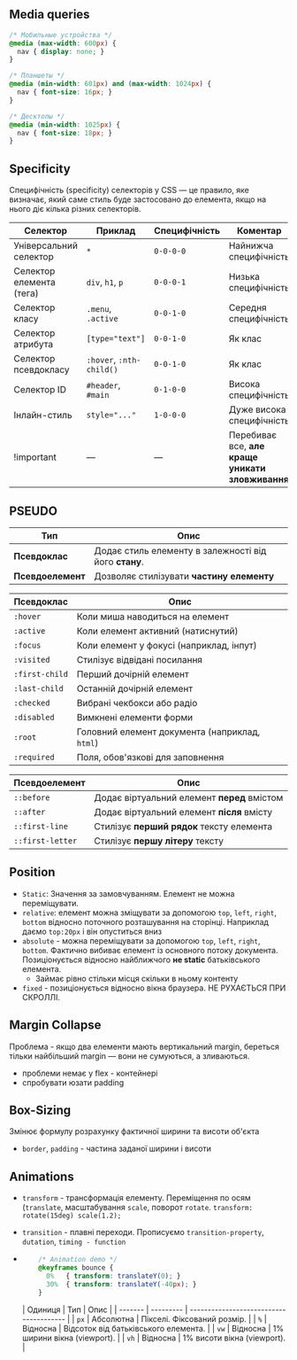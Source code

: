 ## Media queries
```css
/* Мобильные устройства */
@media (max-width: 600px) {
  nav { display: none; }
}

/* Планшеты */
@media (min-width: 601px) and (max-width: 1024px) {
  nav { font-size: 16px; }
}

/* Десктопы */
@media (min-width: 1025px) {
  nav { font-size: 18px; }
}
```
## Specificity
Специфічність (specificity) селекторів у CSS — це правило, яке визначає, який саме стиль буде застосовано до елемента, якщо на нього діє кілька різних селекторів.

| Селектор                 | Приклад                  | Специфічність | Коментар                                         |
| ------------------------ | ------------------------ | ------------- | ------------------------------------------------ |
| Універсальний селектор   | `*`                      | `0-0-0-0`     | Найнижча специфічність                           |
| Селектор елемента (тега) | `div`, `h1`, `p`         | `0-0-0-1`     | Низька специфічність                             |
| Селектор класу           | `.menu`, `.active`       | `0-0-1-0`     | Середня специфічність                            |
| Селектор атрибута        | `[type="text"]`          | `0-0-1-0`     | Як клас                                          |
| Селектор псевдокласу     | `:hover`, `:nth-child()` | `0-0-1-0`     | Як клас                                          |
| Селектор ID              | `#header`, `#main`       | `0-1-0-0`     | Висока специфічність                             |
| Інлайн-стиль             | `style="..."`            | `1-0-0-0`     | Дуже висока специфічність                        |
| !important               | —                        | —             | Перебиває все, **але краще уникати зловживання** |


## PSEUDO
| Тип               | Опис                                                                            |
| ----------------- | ------------------------------------------------------------------------------- |
| **Псевдоклас**    | Додає стиль елементу в залежності від його **стану**.             |
| **Псевдоелемент** | Дозволяє стилізувати **частину елементу** |


| Псевдоклас          | Опис                                                     |
| ------------------- | -------------------------------------------------------- |
| `:hover`            | Коли миша наводиться на елемент                          |
| `:active`           | Коли елемент активний (натиснутий)                       |
| `:focus`            | Коли елемент у фокусі (наприклад, інпут)                 |
| `:visited`          | Стилізує відвідані посилання                             |
| `:first-child`      | Перший дочірній елемент                                  |
| `:last-child`       | Останній дочірній елемент                                |
| `:checked`          | Вибрані чекбокси або радіо                               |
| `:disabled`         | Вимкнені елементи форми                                  |
| `:root`             | Головний елемент документа (наприклад, `html`)           |
| `:required`         | Поля, обов'язкові для заповнення                         |

| Псевдоелемент    | Опис                                                        |
| ---------------- | ----------------------------------------------------------- |
| `::before`       | Додає віртуальний елемент **перед** вмістом                 |
| `::after`        | Додає віртуальний елемент **після** вмісту                  |
| `::first-line`   | Стилізує **перший рядок** тексту елемента                   |
| `::first-letter` | Стилізує **першу літеру** тексту                            |


## Position
* `Static`: Значення за замовчуванням. Елемент не можна переміщувати.
* `relative`: елемент можна зміщувати за допомогою `top`, `left`, `right`, `bottom` відносно поточного розташування на сторінці. Наприклад даємо `top:20px` і він опуститься вниз
* `absolute` - можна переміщувати за допомогою `top`, `left`, `right`, `bottom`. Фактично вибиває елемент із основного потоку документа. Позиціонується відносно найближчого **не static** батьківського елемента.
  * Займає рівно стільки місця скільки в ньому контенту
* `fixed` - позиціонується відносно вікна браузера. НЕ РУХАЄТЬСЯ ПРИ СКРОЛЛІ. 

## Margin Collapse
Проблема - якщо два елементи мають вертикальний margin, береться тільки найбільший margin — вони не сумуються, а зливаються.
* проблеми немає у flex - контейнері
* спробувати юзати padding

## Box-Sizing
Змінює формулу розрахунку фактичної ширини та висоти об'єкта
* `border`, `padding` - частина заданої ширини і висоти

## Animations
* `transform` - трансформація елементу. Переміщення по осям (`translate`, масштабування `scale`, поворот `rotate`.
  `transform: rotate(15deg) scale(1.2);`
* `transition` - плавні переходи. Прописуємо `transition-property`, `dutation`, `timing - function`
* ```css
      /* Animation demo */
      @keyframes bounce {
        0%   { transform: translateY(0); }
        30%  { transform: translateY(-40px); }
      }
  ```

  | Одиниця | Тип       | Опис                                    |
| ------- | --------- | --------------------------------------- |
| `px`    | Абсолютна | Пікселі. Фіксований розмір.             |
| `%`     | Відносна  | Відсоток від батьківського елемента.    |
| `vw`    | Відносна  | 1% ширини вікна (viewport).             |
| `vh`    | Відносна  | 1% висоти вікна (viewport).             |


